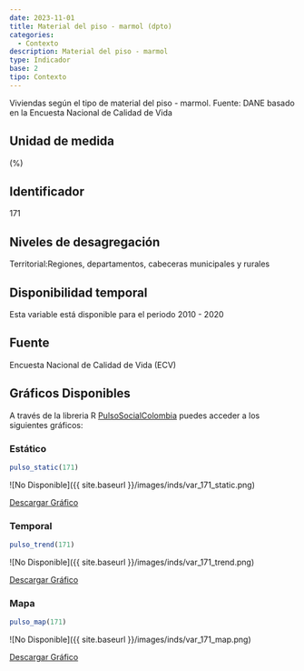 ```yaml
---
date: 2023-11-01
title: Material del piso - marmol (dpto)
categories:
  - Contexto
description: Material del piso - marmol
type: Indicador
base: 2
tipo: Contexto
--- 
```


Viviendas según el tipo de material del piso - marmol.
Fuente: DANE basado en la Encuesta Nacional de Calidad de Vida

## Unidad de medida
(%)

## Identificador
171

## Niveles de desagregación
Territorial:Regiones, departamentos, cabeceras municipales y rurales

## Disponibilidad temporal
Esta variable está disponible para el periodo 2010 - 2020

## Fuente
Encuesta Nacional de Calidad de Vida (ECV)

## Gráficos Disponibles

A través de la libreria R [PulsoSocialColombia](https://github.com/pulsosocialcolombia/PulsoSocialColombia) puedes acceder a los siguientes gráficos:

### Estático

``` R
pulso_static(171)
```

![No Disponible]({{ site.baseurl }}/images/inds/var_171_static.png)

<a href='{{ site.baseurl }}/images/inds/var_171_static.png'>Descargar Gráfico</a>

### Temporal

``` R
pulso_trend(171)
```

![No Disponible]({{ site.baseurl }}/images/inds/var_171_trend.png)

<a href='{{ site.baseurl }}/images/inds/var_171_trend.png'>Descargar Gráfico</a>

### Mapa

``` R
pulso_map(171)
```

![No Disponible]({{ site.baseurl }}/images/inds/var_171_map.png)

<a href='{{ site.baseurl }}/images/inds/var_171_map.png'>Descargar Gráfico</a>